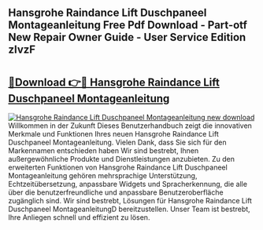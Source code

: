 ## Hansgrohe Raindance Lift Duschpaneel Montageanleitung Free Pdf Download - Part-otf New Repair Owner Guide - User Service Edition zIvzF

# <h2><a href="http://df8th6s.blite.top/?on=Hansgrohe+Raindance+Lift+Duschpaneel+Montageanleitung">🔗Download 👉🔴 Hansgrohe Raindance Lift Duschpaneel Montageanleitung</a></h2>

[![Hansgrohe Raindance Lift Duschpaneel Montageanleitung new download](https://i.imgur.com/lujVjoI.png)](http://df8th6s.blite.top/?on=Hansgrohe+Raindance+Lift+Duschpaneel+Montageanleitung)
Willkommen in der Zukunft Dieses Benutzerhandbuch zeigt die innovativen Merkmale und Funktionen Ihres neuen Hansgrohe Raindance Lift Duschpaneel Montageanleitung. Vielen Dank, dass Sie sich für den Markennamen entschieden haben Wir sind bestrebt, Ihnen außergewöhnliche Produkte und Dienstleistungen anzubieten. Zu den erweiterten Funktionen von Hansgrohe Raindance Lift Duschpaneel Montageanleitung gehören mehrsprachige Unterstützung, Echtzeitübersetzung, anpassbare Widgets und Spracherkennung, die alle über die benutzerfreundliche und anpassbare Benutzeroberfläche zugänglich sind. Wir sind bestrebt, Lösungen für Hansgrohe Raindance Lift Duschpaneel MontageanleitungD bereitzustellen. Unser Team ist bestrebt, Ihre Anliegen schnell und effizient zu lösen.
